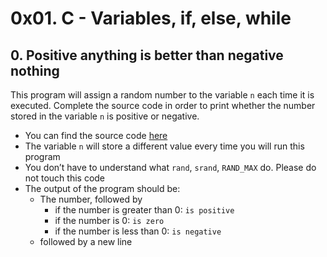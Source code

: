 #   0x01. C - Variables, if, else, while

##  0. Positive anything is better than negative nothing
This program will assign a random number to the variable `n` each time it is executed. Complete the source code in order to print    whether the number stored in the variable `n` is positive or negative.
*  You can find the source code [here](https://alx-intranet.hbtn.io/rltoken/rrqNDWjrCWdARnWFLPExPw)
*  The variable `n` will store a different value every time you will run this program
*  You don’t have to understand what `rand`, `srand`, `RAND_MAX` do. Please do not touch this code
*  The output of the program should be:
   +  The number, followed by
      -  if the number is greater than 0: `is positive`
      -  if the number is 0: `is zero`
      -  if the number is less than 0: `is negative`
   +  followed by a new line